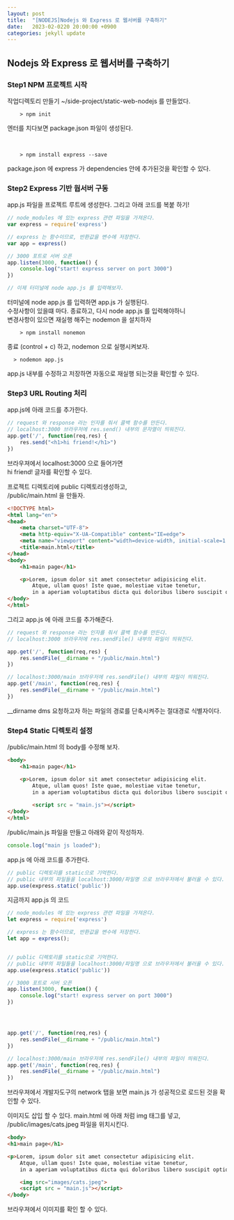 ```yaml
---
layout: post
title:  "[NODEJS]Nodejs 와 Express 로 웹서버를 구축하기"
date:   2023-02-0220 20:00:00 +0900
categories: jekyll update
---
```



## Nodejs 와 Express 로 웹서버를 구축하기

### Step1 NPM 프로젝트 시작

작업디렉토리 만들기
~/side-project/static-web-nodejs 를 만들었다.

```shell
    > npm init
```
엔터를 치다보면 package.json 파일이 생성된다.   

<br />

```shell
    > npm install express --save
```

package.json 에 express 가 dependencies 안에 추가된것을 확인할 수 있다.

### Step2 Express 기반 웝서버 구동

app.js 파일을 프로젝트 루트에 생성한다.
그리고 아래 코드를 복붙 하기!
```javascript
// node_modules 에 있는 express 관련 파일을 가져온다.
var express = require('express')

// express 는 함수이므로, 반환값을 변수에 저장한다.
var app = express()

// 3000 포트로 서버 오픈
app.listen(3000, function() {
    console.log("start! express server on port 3000")
})

// 이제 터미널에 node app.js 를 입력해보자.
```

터미널에 node app.js 를 입력하면 app.js 가 실행된다.   
수정사항이 있을떄 마다. 종료하고, 다시 node app.js 를 입력해야하니   
변경사항이 있으면 재실행 해주는 nodemon 을 설치하자

```shell
    > npm install nonemon
```

종료 (control + c) 하고, nodemon 으로 실행시켜보자.   
```shell
  > nodemon app.js
```   
app.js 내부를 수정하고 저장하면 자동으로 재실행 되는것을 확인할 수 있다.   



### Step3 URL Routing 처리  
app.js에 아래 코드를 추가한다.
```javascript
// request 와 response 라는 인자를 줘서 콜백 함수를 만든다.
// localhost:3000 브라우저에 res.send() 내부의 문자열이 띄워진다.
app.get('/', function(req,res) {
    res.send("<h1>hi friend!</h1>")
})
```
브라우져에서 localhost:3000 으로 들어가면   
hi friend! 글자를 확인할 수 있다.   

프로젝트 디렉토리에 public 디렉토리생성하고,   
/public/main.html 을 만들자.   
```html
<!DOCTYPE html>
<html lang="en">
<head>
    <meta charset="UTF-8">
    <meta http-equiv="X-UA-Compatible" content="IE=edge">
    <meta name="viewport" content="width=device-width, initial-scale=1.0">
    <title>main.html</title>
</head>
<body>
    <h1>main page</h1>

    <p>Lorem, ipsum dolor sit amet consectetur adipisicing elit. 
        Atque, ullam quos! Iste quae, molestiae vitae tenetur, 
        in a aperiam voluptatibus dicta qui doloribus libero suscipit optio delectus voluptas voluptatem impedit!</p>
</body>
</html>

```   


그리고 app.js 에 아래 코드를 추가해준다.
```javascript
// request 와 response 라는 인자를 줘서 콜백 함수를 만든다.
// localhost:3000 브라우저에 res.sendFile() 내부의 파일이 띄워진다.

app.get('/', function(req,res) {
    res.sendFile(__dirname + "/public/main.html")
})

// localhost:3000/main 브라우저에 res.sendFile() 내부의 파일이 띄워진다.
app.get('/main', function(req,res) {
    res.sendFile(__dirname + "/public/main.html")
})
```

__dirname dms 요청하고자 하는 파일의 경로를 단축시켜주는 절대경로 식별자이다.   

### Step4 Static 디렉토리 설정
/public/main.html 의 body를 수정해 보자.   
```html
<body>
    <h1>main page</h1>

    <p>Lorem, ipsum dolor sit amet consectetur adipisicing elit. 
        Atque, ullam quos! Iste quae, molestiae vitae tenetur, 
        in a aperiam voluptatibus dicta qui doloribus libero suscipit optio delectus voluptas voluptatem impedit!</p>
       
        <script src = "main.js"></script>
</body>
</html>
```   
/public/main.js 파일을 만들고 아래와 같이 작성하자.
```javascript
console.log("main js loaded");
```

app.js 에 아래 코드를 추가한다.
```javascript
// public 디렉토리를 static으로 기억한다.
// public 내부의 파일들을 localhost:3000/파일명 으로 브라우저에서 불러올 수 있다.
app.use(express.static('public'))
```

지금까지 app.js 의 코드
```javascript
// node_modules 에 있는 express 관련 파일을 가져온다.
let express = require('express')

// express 는 함수이므로, 반환값을 변수에 저장한다.
let app = express();


// public 디렉토리를 static으로 기억한다.
// public 내부의 파일들을 localhost:3000/파일명 으로 브라우저에서 불러올 수 있다.
app.use(express.static('public'))

// 3000 포트로 서버 오픈
app.listen(3000, function() {
    console.log("start! express server on port 3000")
})




app.get('/', function(req,res) {
    res.sendFile(__dirname + "/public/main.html")
})

// localhost:3000/main 브라우저에 res.sendFile() 내부의 파일이 띄워진다.
app.get('/main', function(req,res) {
    res.sendFile(__dirname + "/public/main.html")
})
```   

브라우져에서 개발자도구의 network 탭을 보면 main.js 가 성공적으로 로드된 것을 확인할 수 있다.   

이미지도 삽입 할 수 있다.
main.html 에 아래 처럼 img 태그를 넣고,
/public/images/cats.jpeg 파일을 위치시킨다.   
```html
<body>
<h1>main page</h1>

<p>Lorem, ipsum dolor sit amet consectetur adipisicing elit.
    Atque, ullam quos! Iste quae, molestiae vitae tenetur,
    in a aperiam voluptatibus dicta qui doloribus libero suscipit optio delectus voluptas voluptatem impedit!</p>

    <img src="images/cats.jpeg">
    <script src = "main.js"></script>
</body>
```   
브라우져에서 이미지를 확인 할 수 있다.   

